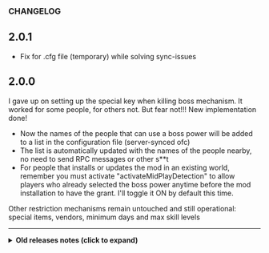 ### CHANGELOG

## 2.0.1

* Fix for .cfg file (temporary) while solving sync-issues

## 2.0.0

I gave up on setting up the special key when killing boss mechanism. It worked for some people, for others not. But fear not!!!
New implementation done!
  * Now the names of the people that can use a boss power will be added to a list in the configuration file (server-synced ofc)
  * The list is automatically updated with the names of the people nearby, no need to send RPC messages or other s**t
  * For people that installs or updates the mod in an existing world, remember you must activate "activateMidPlayDetection" to allow players who already selected the boss power anytime before the mod installation to have the grant. I'll toggle it ON by default this time.

Other restriction mechanisms remain untouched and still operational: special items, vendors, minimum days and max skill levels

---

<details><summary><b>Old releases notes (click to expand)</b></summary>

## 1.3.10

* Fixed mod, sorry I broke it by accident. Now it works!
* "Now the boss kill should also be granted to players nearby as intended." --> tested and confirmed it works.

## 1.3.9

* Now the boss kill should also be granted to players nearby as intended.


* Added command "/bosses_permissions" to check which bosses the player has killed in the world.


* For worlds already started after the mod is installed, if players are already beyond the boss cap level, it will automatically be set at the max level allowed for it when using the skill next time.


## 1.3.8

* Added that kill counts also for players participating in the boss battle, not only for the player giving the last hit.
* This can be activated or deactivated in the config file (active by default)

## 1.3.7

* Hildir's map table also locked by the same mandatory monster to kill to talk to her

## 1.3.6

* Added fix for compatibility with other mods which adds new abilities such as NorseDemigod (thanks, bytorphoto)

## 1.3.5

* Added usage restrictions for MonstrumDeepAndNorth mod monsters from Therzie (https://thunderstore.io/c/valheim/p/Therzie/MonstrumDeepNorth/):
  * Gorr, Brutalis, StormHerald and Sythrak can no longer be used/activated before killing them
  * not necessary to install MonstrumDeepAndNorth to keep using this mod. This is just in case you use that other mod.

## 1.3.4

* Added red color to the skill level in the skills dialog if it reaches its limit and the player has to kill the next boss to continue to skill up.
* Added fix for compatibility with modded bosses to avoid exceptions in the log (thanks, Sunkalsna)

## 1.3.3

* Fixed exception when player tried to activate power without having learnt any before (thanks, bytorphoto)

## 1.3.2

* Fixed exception when defeating certain bosses with different names after being instantiated in battle (thanks, bytorphoto)

## 1.3.1

* Added new configuration option for server worlds that already started if this mod is installed mid-play. Please read carefully:
  * Players that have already SELECTED at the spawn point (not killed) some power boss will not have to repeat that fight after installing the mod.
  * Unfortunately the game only leaves player personal keys when you select the boss power.
  * I'll put this configuration FALSE by default under "1 - General" category, change manually if you need for your mid-play game.
  * it's all it can be done in this matter until the game code changes to better

## 1.3.0

* Added new feature to restrict leveling up more than the indicated level in the configuration before killing each boss. 
  * Examples: 
    * set up that before killing Eikthyr you can only level up skills until 20
    * set up that before killing The Elder you can only level up skills until 35
    * and so on. It's configurable for each existing boss
  * If any issues or not interested, just leave them with the default value 100 and restrictions won't be applied
* Added small message in tooltip of progression items (crypt key, wishbone and demister) to indicate in green or red if you can already use them
* Added a small lightning effect when trying to use one of those progression item when you should not yet
* Changed configuration names under category "3 - Days". 
* Recommended to regenerate the config file if you're going to customize the new options!

## 1.2.1

* Now the boss restrictions to access the NPC vendors can be removed in the configuration file using 'None' value
* Code refactor to unify bosses information

## 1.2.0

* Necessary boss to access NPC vendors can be configured in the config file now (easier to use with any other configuration manager mod this way). By default:
  * you have to kill Eikthyr for Haldor and Hildir
  * you have to kill The Elder for the Bog Witch
* Mandatory boss name to access NPC vendors is now mentioned in the yellow alert when talking to them (keep the wildcard in the message if you customize it)
* Removed hardcoded blocks for Thunderstone, Ymir meat and chicken egg items and moved to default configuration (customize/remove them if you want)
* Recompiled with latest game version
* Tip: Deleting old config file and let it generate again will be useful and cleaner but not mandatory

## 1.1.2

* Restricting crypt key, wishbone and demister items from being used or equipped until the corresponding boss is killed by the player, even if the item is traded by another player.

## 1.1.1

* Added options in .cfg to setup more items to allow buying in vendors or not after killing the indicated boss. Example: BarrelRings,Bonemass;BeltStrength,Elder

## 1.1.0

* Added local progression to players for NPC vendors. This is translated into the next:
  * Haldor: need to defeat Eikthyr before buying anything
    * Thunderstone: need to defeat The Elder before showing up in the vending list
    * Ymir meat: need to defeat The Elder before showing up in the vending list
    * Chicken egg: need to defeat Yagluth before showing up in the vending list
* NPC restriction additions:
  * Hildir: need to defeat Eikthyr before buying anything
  * Bog Witch: need to defeat The Elder before buying anything
* When it is not possible to buy anything to a vendor a yellow message will pop up on screen, meaning it is still locked.
* Can be disabled in the configuration file, active by default.

## 1.0.4

* Fixed serverSync issue
* Fixed minimum days calculation

## 1.0.3

* ServerSync integration
* Added configurable minimum necessary number of days for each boss to obtain power without killing him

## 1.0.2

* Small issue in version number

## 1.0.1

* Fixed issue when being poisoned for infinite time when learning bonemass or queen power without killing them

## 1.0.0

Initial version

</details>